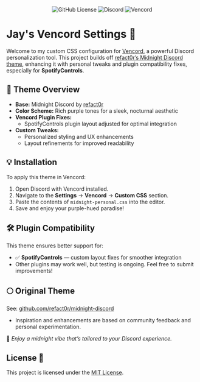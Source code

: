 <div align="center">
  <img alt="GitHub License" src="https://img.shields.io/github/license/jay-gleeson/vencord-settings">
  <img src="https://img.shields.io/badge/Discord-%235865F2.svg?&logo=discord&logoColor=white" alt="Discord">
  <img src="https://img.shields.io/badge/Vencord-E46F92.svg?&logo=vencord&logoColor=white" alt="Vencord">
</div>

# Jay's Vencord Settings 🌙

Welcome to my custom CSS configuration for [Vencord](https://github.com/Vencord/Vencord), a powerful Discord personalization tool. This project builds off [refact0r’s Midnight Discord theme](https://github.com/refact0r/midnight-discord), enhancing it with personal tweaks and plugin compatibility fixes, especially for **SpotifyControls**.

## 🎨 Theme Overview

- **Base:** Midnight Discord by [refact0r](https://github.com/refact0r)
- **Color Scheme:** Rich purple tones for a sleek, nocturnal aesthetic
- **Vencord Plugin Fixes:** 
  - SpotifyControls plugin layout adjusted for optimal integration
- **Custom Tweaks:**
  - Personalized styling and UX enhancements
  - Layout refinements for improved readability

## 💡 Installation

To apply this theme in Vencord:

1. Open Discord with Vencord installed.
2. Navigate to the **Settings** → **Vencord** → **Custom CSS** section.
3. Paste the contents of `midnight-personal.css` into the editor.
4. Save and enjoy your purple-hued paradise!

## 🛠️ Plugin Compatibility

This theme ensures better support for:
- ✅ **SpotifyControls** — custom layout fixes for smoother integration
- Other plugins may work well, but testing is ongoing. Feel free to submit improvements!

## 🌕 Original Theme
See: [github.com/refact0r/midnight-discord](https://github.com/refact0r/midnight-discord)
- Inspiration and enhancements are based on community feedback and personal experimentation.

🖤 _Enjoy a midnight vibe that’s tailored to your Discord experience._

## License 🧾
This project is licensed under the [MIT License](LICENSE).
